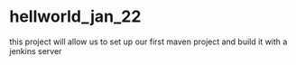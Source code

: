 # hellworld_jan_22
this project will allow us to set up our first maven project and build it with a jenkins server
